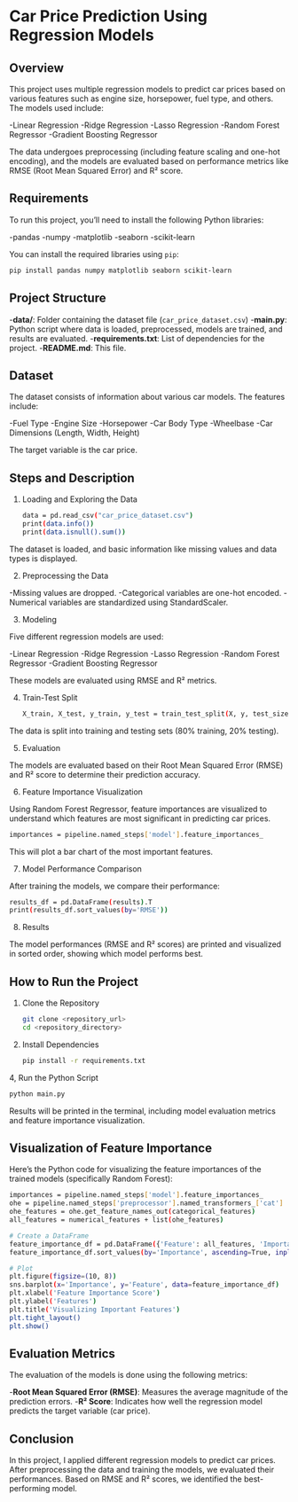 # Car Price Prediction Using Regression Models

## Overview

This project uses multiple regression models to predict car prices based on various features such as engine size, horsepower, fuel type, and others. The models used include:

-Linear Regression
-Ridge Regression
-Lasso Regression
-Random Forest Regressor
-Gradient Boosting Regressor

The data undergoes preprocessing (including feature scaling and one-hot encoding), and the models are evaluated based on performance metrics like RMSE (Root Mean Squared Error) and R² score.

## Requirements

To run this project, you’ll need to install the following Python libraries:

-pandas
-numpy
-matplotlib
-seaborn
-scikit-learn

You can install the required libraries using `pip`:

   ```bash
   pip install pandas numpy matplotlib seaborn scikit-learn
   ```

## Project Structure

-**data/**: Folder containing the dataset file (`car_price_dataset.csv`)
-**main.py**: Python script where data is loaded, preprocessed, models are trained, and results are evaluated.
-**requirements.txt**: List of dependencies for the project.
-**README.md**: This file.

## Dataset

The dataset consists of information about various car models. The features include:

-Fuel Type
-Engine Size
-Horsepower
-Car Body Type
-Wheelbase
-Car Dimensions (Length, Width, Height)

The target variable is the car price.

## Steps and Description

1. Loading and Exploring the Data

   ```bash
   data = pd.read_csv("car_price_dataset.csv")
   print(data.info())
   print(data.isnull().sum())
   ```

The dataset is loaded, and basic information like missing values and data types is displayed.

2. Preprocessing the Data

-Missing values are dropped.
-Categorical variables are one-hot encoded.
-Numerical variables are standardized using StandardScaler.

3. Modeling

Five different regression models are used:

-Linear Regression
-Ridge Regression
-Lasso Regression
-Random Forest Regressor
-Gradient Boosting Regressor

These models are evaluated using RMSE and R² metrics.

4. Train-Test Split

   ```bash
   X_train, X_test, y_train, y_test = train_test_split(X, y, test_size=0.2, random_state=42)
   ```

The data is split into training and testing sets (80% training, 20% testing).

5. Evaluation

The models are evaluated based on their Root Mean Squared Error (RMSE) and R² score to determine their prediction accuracy.

6. Feature Importance Visualization

Using Random Forest Regressor, feature importances are visualized to understand which features are most significant in predicting car prices.

   ```bash
   importances = pipeline.named_steps['model'].feature_importances_
   ```

This will plot a bar chart of the most important features.

7. Model Performance Comparison

After training the models, we compare their performance:

   ```bash
   results_df = pd.DataFrame(results).T
   print(results_df.sort_values(by='RMSE'))
   ```

8. Results

The model performances (RMSE and R² scores) are printed and visualized in sorted order, showing which model performs best.

## How to Run the Project

1. Clone the Repository

    ```bash
    git clone <repository_url>
    cd <repository_directory>
    ```

2. Install Dependencies

    ```bash
    pip install -r requirements.txt
    ```

4, Run the Python Script
 
   ```bash
   python main.py
   ```

Results will be printed in the terminal, including model evaluation metrics and feature importance visualization.

## Visualization of Feature Importance

Here’s the Python code for visualizing the feature importances of the trained models (specifically Random Forest):

   ```bash
   importances = pipeline.named_steps['model'].feature_importances_
   ohe = pipeline.named_steps['preprocessor'].named_transformers_['cat']
   ohe_features = ohe.get_feature_names_out(categorical_features)
   all_features = numerical_features + list(ohe_features)
  
   # Create a DataFrame
   feature_importance_df = pd.DataFrame({'Feature': all_features, 'Importance': importances})
   feature_importance_df.sort_values(by='Importance', ascending=True, inplace=True)

  # Plot
  plt.figure(figsize=(10, 8))
  sns.barplot(x='Importance', y='Feature', data=feature_importance_df)
  plt.xlabel('Feature Importance Score')
  plt.ylabel('Features')
  plt.title('Visualizing Important Features')
  plt.tight_layout()
  plt.show()
  ```

## Evaluation Metrics

The evaluation of the models is done using the following metrics:

-**Root Mean Squared Error (RMSE)**: Measures the average magnitude of the prediction errors.
-**R² Score**: Indicates how well the regression model predicts the target variable (car price).

## Conclusion

In this project, I applied different regression models to predict car prices. After preprocessing the data and training the models, we evaluated their performances. Based on RMSE and R² scores, we identified the best-performing model.
